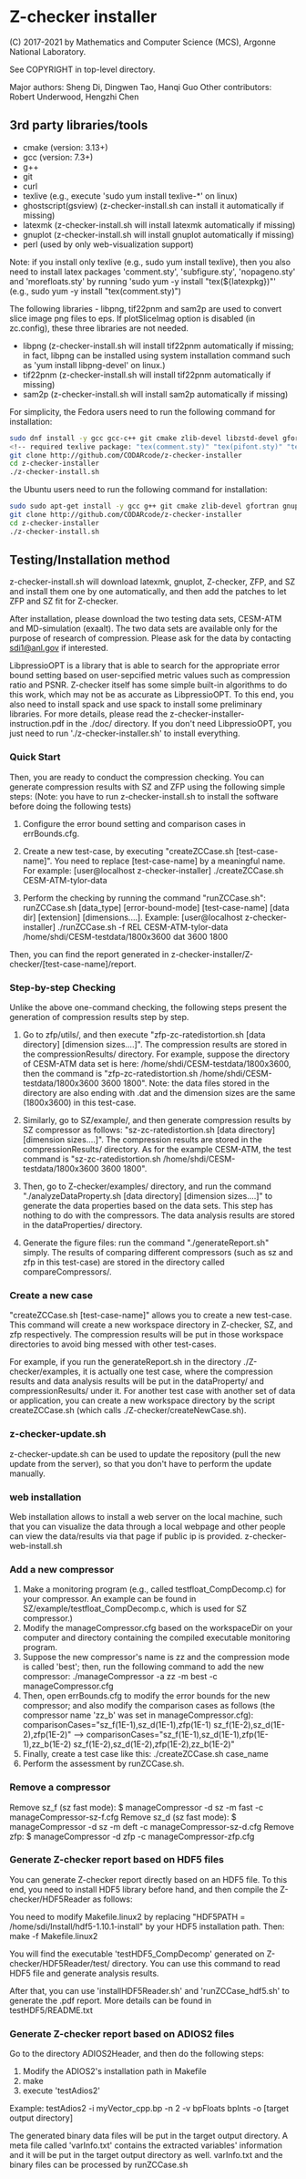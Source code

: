 # Z-checker installer

 (C) 2017-2021 by Mathematics and Computer Science (MCS), Argonne National Laboratory.

See COPYRIGHT in top-level directory.


Major authors: Sheng Di, Dingwen Tao, Hanqi Guo
Other contributors: Robert Underwood, Hengzhi Chen

## 3rd party libraries/tools

- cmake (version: 3.13+)
- gcc (version: 7.3+)
- g++
- git
- curl
- texlive (e.g., execute 'sudo yum install texlive-*' on linux)  
- ghostscript(gsview) (z-checker-install.sh can install it automatically if missing)
- latexmk (z-checker-install.sh will install latexmk automatically if missing)
- gnuplot (z-checker-install.sh will install gnuplot automatically if missing)
- perl (used by only web-visualization support)

Note: if you install only texlive (e.g., sudo yum install texlive), then you also need to install latex packages 'comment.sty', 'subfigure.sty', 'nopageno.sty' and 'morefloats.sty' by running 'sudo yum -y install "tex(${latexpkg})"' (e.g., sudo yum -y install "tex(comment.sty)")

The following libraries - libpng, tif22pnm and sam2p are used to convert slice image png files to eps. If plotSliceImag option is disabled (in zc.config), these three libraries are not needed. 
- libpng (z-checker-install.sh will install tif22pnm automatically if missing; in fact, libpng can be installed using system installation command such as 'yum install libpng-devel' on linux.)
- tif22pnm (z-checker-install.sh will install tif22pnm automatically if missing)
- sam2p (z-checker-install.sh will install sam2p automatically if missing)

For simplicity, 
the Fedora users need to run the following command for installation: 
```bash
sudo dnf install -y gcc gcc-c++ git cmake zlib-devel libzstd-devel gfortran which xorg-x11-server-Xorg gnuplot libpng-devel findutils unzip latexmk texlive-*
<!-- required texlive package: "tex(comment.sty)" "tex(pifont.sty)" "tex(natbib.sty)" "tex(amsmath.sty)" "tex(morefloats.sty)" "tex(geometry.sty)" "tex(nopageno.sty)" "tex(subfigure.sty)" "tex(enumitem.sty)" "tex(morefloats.sty)"-->
git clone http://github.com/CODARcode/z-checker-installer
cd z-checker-installer
./z-checker-install.sh
```

the Ubuntu users need to run the following command for installation: 
```bash
sudo sudo apt-get install -y gcc g++ git cmake zlib-devel gfortran gnuplot libpng-devel xorg openbox findutils unzip latexmk texlive-full texlive-fonts-recommends --no-install-recommends
git clone http://github.com/CODARcode/z-checker-installer
cd z-checker-installer
./z-checker-install.sh
```

## Testing/Installation method

z-checker-install.sh will download latexmk, gnuplot, Z-checker, ZFP, and SZ and install them one by one automatically, and then add the patches to let ZFP and SZ fit for Z-checker.

After installation, please download the two testing data sets, CESM-ATM and MD-simulation (exaalt). The two data sets are available only for the purpose of research of compression. Please ask for the data by contacting [sdi1@anl.gov]() if interested.

LibpressioOPT is a library that is able to search for the appropriate error bound setting based on user-sepcified metric values such as compression ratio and PSNR. Z-checker itself has some simple built-in algorithms to do this work, which may not be as accurate as LibpressioOPT. To this end, you also need to install spack and use spack to install some preliminary libraries. For more details, please read the z-checker-installer-instruction.pdf in the ./doc/ directory. If you don't need LibpressioOPT, you just need to run './z-checker-installer.sh' to install everything.

### Quick Start

Then, you are ready to conduct the compression checking.
You can generate compression results with SZ and ZFP using the following simple steps: 
(Note: you have to run z-checker-install.sh to install the software before doing the following tests)

1. Configure the error bound setting and comparison cases in errBounds.cfg.

2. Create a new test-case, by executing "createZCCase.sh [test-case-name]". You need to replace [test-case-name] by a meaningful name.
   For example:
   [user@localhost z-checker-installer] ./createZCCase.sh CESM-ATM-tylor-data

3. Perform the checking by running the command "runZCCase.sh": runZCCase.sh [data_type] [error-bound-mode] [test-case-name] [data dir] [extension] [dimensions....].
   Example:
   [user@localhost z-checker-installer] ./runZCCase.sh -f REL CESM-ATM-tylor-data /home/shdi/CESM-testdata/1800x3600 dat 3600 1800

Then, you can find the report generated in z-checker-installer/Z-checker/[test-case-name]/report.

### Step-by-step Checking

Unlike the above one-command checking, the following steps present the generation of compression results step by step.

1. Go to zfp/utils/, and then execute "zfp-zc-ratedistortion.sh [data directory] [dimension sizes....]". The compression results are stored in the compressionResults/ directory.
   For example, suppose the directory of CESM-ATM data set is here: /home/shdi/CESM-testdata/1800x3600, then the command is "zfp-zc-ratedistortion.sh /home/shdi/CESM-testdata/1800x3600 3600 1800". Note: the data files stored in the directory are also ending with .dat and the dimension sizes are the same (1800x3600) in this test-case.

2. Similarly, go to SZ/example/, and then generate compression results by SZ compressor as follows: "sz-zc-ratedistortion.sh [data directory] [dimension sizes....]". The compression results are stored in the compressionResults/ directory.
   As for the example CESM-ATM, the test command is "sz-zc-ratedistortion.sh /home/shdi/CESM-testdata/1800x3600 3600 1800".

3. Then, go to Z-checker/examples/ directory, and run the command "./analyzeDataProperty.sh [data directory] [dimension sizes....]" to generate the data properties based on the data sets. This step has nothing to do with the compressors. The data analysis results are stored in the dataProperties/ directory. 

4. Generate the figure files: run the command "./generateReport.sh" simply. The results of comparing different compressors (such as sz and zfp in this test-case) are stored in the directory called compareCompressors/.

### Create a new case

"createZCCase.sh [test-case-name]" allows you to create a new test-case.  This command will create a new workspace directory in Z-checker, SZ, and zfp respectively. The compression results will be put in those workspace directories to avoid bing messed with other test-cases.

For example, if you run the generateReport.sh in the directory ./Z-checker/examples, it is actually one test case, where the compression results and data analysis results will be put in the dataProperty/ and compressionResults/ under it.
For another test case with another set of data or application, you can create a new workspace directory by the script createZCCase.sh (which calls ./Z-checker/createNewCase.sh).

### z-checker-update.sh

z-checker-update.sh can be used to update the repository (pull the new update from the server), so that you don't have to perform the update manually.

### web installation

Web installation allows to install a web server on the local machine, such that you can visualize the data through a local webpage and other people can view the data/results via that page if public ip is provided. 
z-checker-web-install.sh


### Add a new compressor
1. Make a monitoring program (e.g., called testfloat_CompDecomp.c) for your compressor. An example can be found in SZ/example/testfloat_CompDecomp.c, which is used for SZ compressor.)
2. Modify the manageCompressor.cfg based on the workspaceDir on your computer and directory containing the compiled executable monitoring program. 
3. Suppose the new compressor's name is zz and the compression mode is called 'best'; then, run the following command to add the new compressor: 
	./manageCompressor -a zz -m best -c manageCompressor.cfg
4. Then, open errBounds.cfg to modify the error bounds for the new compressor; and also modify the comparison cases as follows (the compressor name 'zz_b' was set in manageCompressor.cfg):
	comparisonCases="sz_f(1E-1),sz_d(1E-1),zfp(1E-1) sz_f(1E-2),sz_d(1E-2),zfp(1E-2)" --> comparisonCases="sz_f(1E-1),sz_d(1E-1),zfp(1E-1),zz_b(1E-2) sz_f(1E-2),sz_d(1E-2),zfp(1E-2),zz_b(1E-2)"
5. Finally, create a test case like this: ./createZCCase.sh case_name
6. Perform the assessment by runZCCase.sh.

### Remove a compressor
Remove sz_f (sz fast mode):
$ manageCompressor -d sz -m fast -c manageCompressor-sz-f.cfg
Remove sz_d (sz fast mode):
$ manageCompressor -d sz -m deft -c manageCompressor-sz-d.cfg
Remove zfp: 
$ manageCompressor -d zfp -c manageCompressor-zfp.cfg

### Generate Z-checker report based on HDF5 files

You can generate Z-checker report directly based on an HDF5 file. 
To this end, you need to install HDF5 library before hand, and then compile the Z-checker/HDF5Reader as follows: 

You need to modify Makefile.linux2 by replacing "HDF5PATH = /home/sdi/Install/hdf5-1.10.1-install" by your HDF5 installation path.
Then:
make -f Makefile.linux2

You will find the executable 'testHDF5_CompDecomp' generated on Z-checker/HDF5Reader/test/ directory.
You can use this command to read HDF5 file and generate analysis results.

After that, you can use 'installHDF5Reader.sh' and 'runZCCase_hdf5.sh' to generate the .pdf report. 
More details can be found in testHDF5/README.txt

### Generate Z-checker report based on ADIOS2 files

Go to the directory ADIOS2Header, and then do the following steps:
1. Modify the ADIOS2's installation path in Makefile
2. make
3. execute 'testAdios2'

Example:
testAdios2 -i myVector_cpp.bp -n 2 -v bpFloats bpInts -o [target output directory]

The generated binary data files will be put in the target output directory. A meta file called 'varInfo.txt' contains the extracted variables' information and it will be put in the target output directory as well.
varInfo.txt and the binary files can be processed by runZCCase.sh

